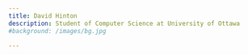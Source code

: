 ```yaml
---
title: David Hinton
description: Student of Computer Science at University of Ottawa
#background: /images/bg.jpg

---
```


